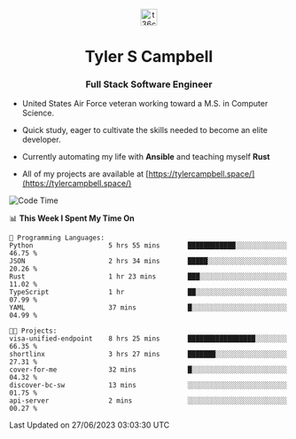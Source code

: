 <p align="center">
<a href="https://www.linkedin.com/in/t36campbell" target="blank"><img align="center" src="https://ik.imagekit.io/t36campbell/Portfolio/linkedin.png.original_m8bbGgPh6.png" alt="t36campbell" height="30" width="30" /></a>
</p>
<h1 align="center">Tyler S Campbell</h1>
<h3 align="center">Full Stack Software Engineer</h3>

* United States Air Force veteran working toward a M.S. in Computer Science.

* Quick study, eager to cultivate the skills needed to become an elite developer.

* Currently automating my life with **Ansible** and teaching myself **Rust**

* All of my projects are available at [https://tylercampbell.space/](https://tylercampbell.space/)

<!--START_SECTION:waka-->
![Code Time](http://img.shields.io/badge/Code%20Time-2%2C590%20hrs%207%20mins-blue)

📊 **This Week I Spent My Time On** 

```text
💬 Programming Languages: 
Python                   5 hrs 55 mins       ████████████░░░░░░░░░░░░░   46.75 % 
JSON                     2 hrs 34 mins       █████░░░░░░░░░░░░░░░░░░░░   20.26 % 
Rust                     1 hr 23 mins        ███░░░░░░░░░░░░░░░░░░░░░░   11.02 % 
TypeScript               1 hr                ██░░░░░░░░░░░░░░░░░░░░░░░   07.99 % 
YAML                     37 mins             █░░░░░░░░░░░░░░░░░░░░░░░░   04.99 % 

🐱‍💻 Projects: 
visa-unified-endpoint    8 hrs 25 mins       █████████████████░░░░░░░░   66.35 % 
shortlinx                3 hrs 27 mins       ███████░░░░░░░░░░░░░░░░░░   27.31 % 
cover-for-me             32 mins             █░░░░░░░░░░░░░░░░░░░░░░░░   04.32 % 
discover-bc-sw           13 mins             ░░░░░░░░░░░░░░░░░░░░░░░░░   01.75 % 
api-server               2 mins              ░░░░░░░░░░░░░░░░░░░░░░░░░   00.27 % 
```


 Last Updated on 27/06/2023 03:03:30 UTC
<!--END_SECTION:waka-->
